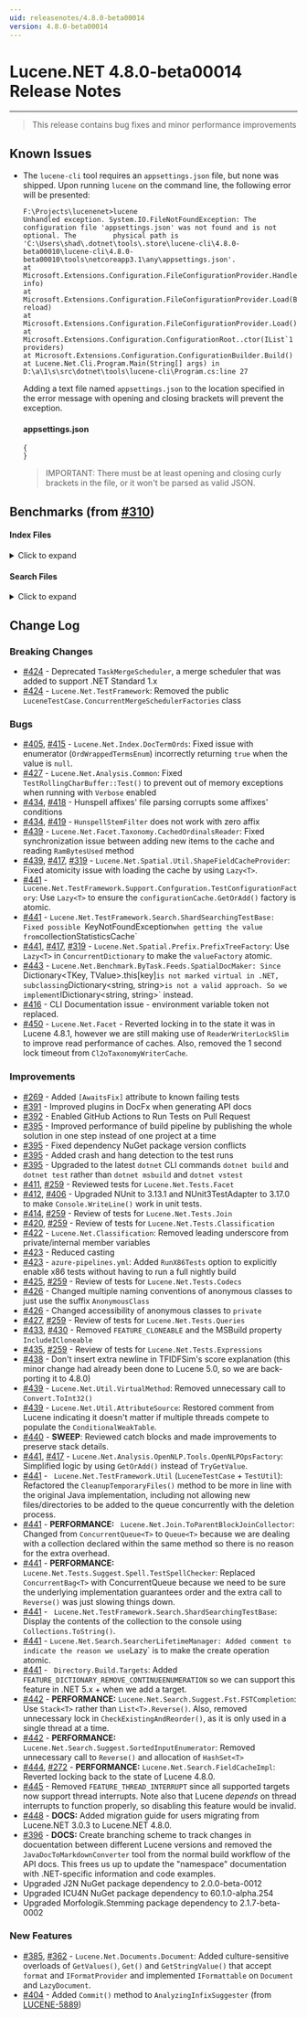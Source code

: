 ```yaml
---
uid: releasenotes/4.8.0-beta00014
version: 4.8.0-beta00014
---
```


# Lucene.NET 4.8.0-beta00014 Release Notes

---

> This release contains bug fixes and minor performance improvements

## Known Issues

* The `lucene-cli` tool requires an `appsettings.json` file, but none was shipped. Upon running `lucene` on the command line, the following error will be presented:

    ```
    F:\Projects\lucenenet>lucene
    Unhandled exception. System.IO.FileNotFoundException: The configuration file 'appsettings.json' was not found and is not optional. The         physical path is 'C:\Users\shad\.dotnet\tools\.store\lucene-cli\4.8.0-beta00010\lucene-cli\4.8.0-beta00010\tools\netcoreapp3.1\any\appsettings.json'.
   at Microsoft.Extensions.Configuration.FileConfigurationProvider.HandleException(ExceptionDispatchInfo info)
   at Microsoft.Extensions.Configuration.FileConfigurationProvider.Load(Boolean reload)
   at Microsoft.Extensions.Configuration.FileConfigurationProvider.Load()
   at Microsoft.Extensions.Configuration.ConfigurationRoot..ctor(IList`1 providers)
   at Microsoft.Extensions.Configuration.ConfigurationBuilder.Build()
   at Lucene.Net.Cli.Program.Main(String[] args) in D:\a\1\s\src\dotnet\tools\lucene-cli\Program.cs:line 27
    ```

    Adding a text file named `appsettings.json` to the location specified in the error message with opening and closing brackets will prevent the exception.

    #### appsettings.json

    ```
    {
    }
    ```

    >    IMPORTANT: There must be at least opening and closing curly brackets in the file, or it won't be parsed as valid JSON.

## Benchmarks (from [#310](https://github.com/apache/lucenenet/pull/310))

#### Index Files

<details>
  <summary>Click to expand</summary>

``` ini

BenchmarkDotNet=v0.12.1, OS=Windows 10.0.19041.867 (2004/?/20H1)
Intel Core i7-8850H CPU 2.60GHz (Coffee Lake), 1 CPU, 12 logical and 6 physical cores
.NET Core SDK=5.0.104
  [Host]          : .NET Core 3.1.13 (CoreCLR 4.700.21.11102, CoreFX 4.700.21.11602), X64 RyuJIT
  4.8.0-beta00005 : .NET Core 3.1.13 (CoreCLR 4.700.21.11102, CoreFX 4.700.21.11602), X64 RyuJIT
  4.8.0-beta00006 : .NET Core 3.1.13 (CoreCLR 4.700.21.11102, CoreFX 4.700.21.11602), X64 RyuJIT
  4.8.0-beta00007 : .NET Core 3.1.13 (CoreCLR 4.700.21.11102, CoreFX 4.700.21.11602), X64 RyuJIT
  4.8.0-beta00008 : .NET Core 3.1.13 (CoreCLR 4.700.21.11102, CoreFX 4.700.21.11602), X64 RyuJIT
  4.8.0-beta00009 : .NET Core 3.1.13 (CoreCLR 4.700.21.11102, CoreFX 4.700.21.11602), X64 RyuJIT
  4.8.0-beta00010 : .NET Core 3.1.13 (CoreCLR 4.700.21.11102, CoreFX 4.700.21.11602), X64 RyuJIT
  4.8.0-beta00011 : .NET Core 3.1.13 (CoreCLR 4.700.21.11102, CoreFX 4.700.21.11602), X64 RyuJIT
  4.8.0-beta00012 : .NET Core 3.1.13 (CoreCLR 4.700.21.11102, CoreFX 4.700.21.11602), X64 RyuJIT
  4.8.0-beta00013 : .NET Core 3.1.13 (CoreCLR 4.700.21.11102, CoreFX 4.700.21.11602), X64 RyuJIT
  4.8.0-beta00014 : .NET Core 3.1.13 (CoreCLR 4.700.21.11102, CoreFX 4.700.21.11602), X64 RyuJIT

InvocationCount=1  IterationCount=15  LaunchCount=2  
UnrollFactor=1  WarmupCount=10  

```
|     Method |             Job |     Mean |     Error |    StdDev |      Gen 0 |     Gen 1 |     Gen 2 | Allocated |
|----------- |---------------- |---------:|----------:|----------:|-----------:|----------:|----------:|----------:|
| IndexFiles | 4.8.0-beta00005 | 905.6 ms | 131.82 ms | 197.30 ms | 43000.0000 | 8000.0000 | 7000.0000 | 220.99 MB |
| IndexFiles | 4.8.0-beta00006 | 707.1 ms |  18.57 ms |  26.04 ms | 44000.0000 | 8000.0000 | 7000.0000 | 220.99 MB |
| IndexFiles | 4.8.0-beta00007 | 712.2 ms |  16.45 ms |  23.06 ms | 44000.0000 | 8000.0000 | 7000.0000 | 221.04 MB |
| IndexFiles | 4.8.0-beta00008 | 785.7 ms |  17.37 ms |  25.46 ms | 44000.0000 | 8000.0000 | 7000.0000 | 221.54 MB |
| IndexFiles | 4.8.0-beta00009 | 824.9 ms |  32.86 ms |  48.17 ms | 44000.0000 | 8000.0000 | 7000.0000 | 221.34 MB |
| IndexFiles | 4.8.0-beta00010 | 789.6 ms |  16.40 ms |  24.04 ms | 44000.0000 | 8000.0000 | 7000.0000 | 221.35 MB |
| IndexFiles | 4.8.0-beta00011 | 805.4 ms |  21.26 ms |  31.82 ms | 44000.0000 | 8000.0000 | 7000.0000 | 221.37 MB |
| IndexFiles | 4.8.0-beta00012 | 827.8 ms |  13.95 ms |  20.89 ms | 56000.0000 | 7000.0000 | 6000.0000 | 287.03 MB |
| IndexFiles | 4.8.0-beta00013 | 793.6 ms |  13.63 ms |  19.55 ms | 44000.0000 | 8000.0000 | 7000.0000 | 220.22 MB |
| IndexFiles | 4.8.0-beta00014 | 812.0 ms |  21.97 ms |  30.79 ms | 44000.0000 | 8000.0000 | 7000.0000 | 220.29 MB |

</details>

#### Search Files

<details>
  <summary>Click to expand</summary>

``` ini

BenchmarkDotNet=v0.12.1, OS=Windows 10.0.19041.867 (2004/?/20H1)
Intel Core i7-8850H CPU 2.60GHz (Coffee Lake), 1 CPU, 12 logical and 6 physical cores
.NET Core SDK=5.0.104
  [Host]          : .NET Core 3.1.13 (CoreCLR 4.700.21.11102, CoreFX 4.700.21.11602), X64 RyuJIT
  4.8.0-beta00005 : .NET Core 3.1.13 (CoreCLR 4.700.21.11102, CoreFX 4.700.21.11602), X64 RyuJIT
  4.8.0-beta00006 : .NET Core 3.1.13 (CoreCLR 4.700.21.11102, CoreFX 4.700.21.11602), X64 RyuJIT
  4.8.0-beta00007 : .NET Core 3.1.13 (CoreCLR 4.700.21.11102, CoreFX 4.700.21.11602), X64 RyuJIT
  4.8.0-beta00008 : .NET Core 3.1.13 (CoreCLR 4.700.21.11102, CoreFX 4.700.21.11602), X64 RyuJIT
  4.8.0-beta00009 : .NET Core 3.1.13 (CoreCLR 4.700.21.11102, CoreFX 4.700.21.11602), X64 RyuJIT
  4.8.0-beta00010 : .NET Core 3.1.13 (CoreCLR 4.700.21.11102, CoreFX 4.700.21.11602), X64 RyuJIT
  4.8.0-beta00011 : .NET Core 3.1.13 (CoreCLR 4.700.21.11102, CoreFX 4.700.21.11602), X64 RyuJIT
  4.8.0-beta00012 : .NET Core 3.1.13 (CoreCLR 4.700.21.11102, CoreFX 4.700.21.11602), X64 RyuJIT
  4.8.0-beta00013 : .NET Core 3.1.13 (CoreCLR 4.700.21.11102, CoreFX 4.700.21.11602), X64 RyuJIT
  4.8.0-beta00014 : .NET Core 3.1.13 (CoreCLR 4.700.21.11102, CoreFX 4.700.21.11602), X64 RyuJIT

IterationCount=15  LaunchCount=2  WarmupCount=10  

```
|      Method |             Job |     Mean |     Error |    StdDev |   Median |      Gen 0 |     Gen 1 | Gen 2 | Allocated |
|------------ |---------------- |---------:|----------:|----------:|---------:|-----------:|----------:|------:|----------:|
| SearchFiles | 4.8.0-beta00005 | 421.1 ms | 111.47 ms | 163.38 ms | 326.3 ms | 18000.0000 | 1000.0000 |     - |  82.11 MB |
| SearchFiles | 4.8.0-beta00006 | 349.8 ms |  24.03 ms |  35.97 ms | 338.9 ms | 18000.0000 | 1000.0000 |     - |  82.11 MB |
| SearchFiles | 4.8.0-beta00007 | 333.6 ms |  17.36 ms |  25.98 ms | 336.8 ms | 18000.0000 | 1000.0000 |     - |   81.9 MB |
| SearchFiles | 4.8.0-beta00008 | 191.7 ms |   7.17 ms |  10.51 ms | 187.9 ms | 17000.0000 | 1000.0000 |     - |  80.13 MB |
| SearchFiles | 4.8.0-beta00009 | 186.6 ms |   8.56 ms |  12.55 ms | 184.0 ms | 17000.0000 | 1000.0000 |     - |  80.13 MB |
| SearchFiles | 4.8.0-beta00010 | 182.2 ms |   6.69 ms |   9.16 ms | 181.6 ms | 17000.0000 | 1000.0000 |     - |  79.85 MB |
| SearchFiles | 4.8.0-beta00011 | 208.9 ms |  17.73 ms |  26.54 ms | 207.9 ms | 17000.0000 | 1000.0000 |     - |  79.85 MB |
| SearchFiles | 4.8.0-beta00012 | 192.3 ms |  10.99 ms |  16.46 ms | 187.8 ms | 18000.0000 | 1000.0000 |     - |  81.11 MB |
| SearchFiles | 4.8.0-beta00013 | 177.4 ms |   7.74 ms |  11.59 ms | 175.1 ms | 14000.0000 | 1000.0000 |     - |  65.78 MB |
| SearchFiles | 4.8.0-beta00014 | 172.7 ms |   5.93 ms |   8.88 ms | 168.9 ms | 14000.0000 | 1000.0000 |     - |  65.78 MB |

</details>

## Change Log

### Breaking Changes
* [#424](https://github.com/apache/lucenenet/pull/424) - Deprecated `TaskMergeScheduler`, a merge scheduler that was added to support .NET Standard 1.x
* [#424](https://github.com/apache/lucenenet/pull/424) - `Lucene.Net.TestFramework`: Removed the public `LuceneTestCase.ConcurrentMergeSchedulerFactories` class

### Bugs
* [#405](https://github.com/apache/lucenenet/pull/405), [#415](https://github.com/apache/lucenenet/pull/415) - `Lucene.Net.Index.DocTermOrds`: Fixed issue with enumerator (`OrdWrappedTermsEnum`) incorrectly returning `true` when the value is `null`.
* [#427](https://github.com/apache/lucenenet/pull/427) - `Lucene.Net.Analysis.Common`: Fixed `TestRollingCharBuffer::Test()` to prevent out of memory exceptions when running with `Verbose` enabled
* [#434](https://github.com/apache/lucenenet/pull/434), [#418](https://github.com/apache/lucenenet/pull/418) - Hunspell affixes' file parsing corrupts some affixes' conditions
* [#434](https://github.com/apache/lucenenet/pull/434), [#419](https://github.com/apache/lucenenet/pull/419) - `HunspellStemFilter` does not work with zero affix
* [#439](https://github.com/apache/lucenenet/pull/439) - `Lucene.Net.Facet.Taxonomy.CachedOrdinalsReader`: Fixed synchronization issue between adding new items to the cache and reading `RamBytesUsed` method
* [#439](https://github.com/apache/lucenenet/pull/439), [#417](https://github.com/apache/lucenenet/pull/417), [#319](https://github.com/apache/lucenenet/pull/319) -  `Lucene.Net.Spatial.Util.ShapeFieldCacheProvider`: Fixed atomicity issue with loading the cache by using `Lazy<T>`.
* [#441](https://github.com/apache/lucenenet/pull/441) - ` Lucene.Net.TestFramework.Support.Confguration.TestConfigurationFactory`: Use `Lazy<T>` to ensure the `configurationCache.GetOrAdd()` factory is atomic.
* [#441](https://github.com/apache/lucenenet/pull/441) - `Lucene.Net.TestFramework.Search.ShardSearchingTestBase: Fixed possible `KeyNotFoundException` when getting the value from `collectionStatisticsCache`
* [#441](https://github.com/apache/lucenenet/pull/441), [#417](https://github.com/apache/lucenenet/pull/417), [#319](https://github.com/apache/lucenenet/pull/319) - `Lucene.Net.Spatial.Prefix.PrefixTreeFactory`: Use `Lazy<T>` in `ConcurrentDictionary` to make the `valueFactory` atomic.
* [#443](https://github.com/apache/lucenenet/pull/443) - `Lucene.Net.Benchmark.ByTask.Feeds.SpatialDocMaker: Since `Dictionary<TKey, TValue>.this[key]` is not marked virtual in .NET, subclassing `Dictionary<string, string>` is not a valid approach. So we implement `IDictionary<string, string>` instead.
* [#416](https://github.com/apache/lucenenet/pull/416) - CLI Documentation issue - environment variable token not replaced.
* [#450](https://github.com/apache/lucenenet/pull/450) - `Lucene.Net.Facet` - Reverted locking in to the state it was in Lucene 4.8.1, however we are still making use of `ReaderWriterLockSlim` to improve read performance of caches. Also, removed the 1 second lock timeout from `Cl2oTaxonomyWriterCache`.

### Improvements
* [#269](https://github.com/apache/lucenenet/pull/269) - Added `[AwaitsFix]` attribute to known failing tests
* [#391](https://github.com/apache/lucenenet/pull/391) - Improved plugins in DocFx when generating API docs
* [#392](https://github.com/apache/lucenenet/pull/392) - Enabled GitHub Actions to Run Tests on Pull Request
* [#395](https://github.com/apache/lucenenet/pull/395) - Improved performance of build pipeline by publishing the whole solution in one step instead of one project at a time
* [#395](https://github.com/apache/lucenenet/pull/395) - Fixed dependency NuGet package version conflicts
* [#395](https://github.com/apache/lucenenet/pull/395) - Added crash and hang detection to the test runs
* [#395](https://github.com/apache/lucenenet/pull/395) - Upgraded to the latest `dotnet` CLI commands `dotnet build` and `dotnet test` rather than `dotnet msbuild` and `dotnet vstest`
* [#411](https://github.com/apache/lucenenet/pull/411), [#259](https://github.com/apache/lucenenet/pull/259) - Reviewed tests for `Lucene.Net.Tests.Facet`
* [#412](https://github.com/apache/lucenenet/pull/412), [#406](https://github.com/apache/lucenenet/pull/406) - Upgraded NUnit to 3.13.1 and NUnit3TestAdapter to 3.17.0 to make `Console.WriteLine()` work in unit tests.
* [#414](https://github.com/apache/lucenenet/pull/414), [#259](https://github.com/apache/lucenenet/pull/259) - Review of tests for `Lucene.Net.Tests.Join`
* [#420](https://github.com/apache/lucenenet/pull/420), [#259](https://github.com/apache/lucenenet/pull/259) - Review of tests for `Lucene.Net.Tests.Classification`
* [#422](https://github.com/apache/lucenenet/pull/422) - `Lucene.Net.Classification`: Removed leading underscore from private/internal member variables
* [#423](https://github.com/apache/lucenenet/pull/423) - Reduced casting
* [#423](https://github.com/apache/lucenenet/pull/423) - `azure-pipelines.yml`: Added `RunX86Tests` option to explicitly enable x86 tests without having to run a full nightly build
* [#425](https://github.com/apache/lucenenet/pull/425), [#259](https://github.com/apache/lucenenet/pull/259) - Review of tests for `Lucene.Net.Tests.Codecs`
* [#426](https://github.com/apache/lucenenet/pull/426) - Changed multiple naming conventions of anonymous classes to just use the suffix `AnonymousClass`
* [#426](https://github.com/apache/lucenenet/pull/426) - Changed accessibility of anonymous classes to `private`
* [#427](https://github.com/apache/lucenenet/pull/427), [#259](https://github.com/apache/lucenenet/pull/259) - Review of tests for `Lucene.Net.Tests.Queries`
* [#433](https://github.com/apache/lucenenet/pull/433), [#430](https://github.com/apache/lucenenet/pull/430) - Removed `FEATURE_CLONEABLE` and the MSBuild property `IncludeICloneable`
* [#435](https://github.com/apache/lucenenet/pull/435), [#259](https://github.com/apache/lucenenet/pull/259) - Review of tests for `Lucene.Net.Tests.Expressions`
* [#438](https://github.com/apache/lucenenet/pull/438) - Don't insert extra newline in TFIDFSim's score explanation (this minor change had already been done to Lucene 5.0, so we are back-porting it to 4.8.0)
* [#439](https://github.com/apache/lucenenet/pull/439) -  `Lucene.Net.Util.VirtualMethod`: Removed unnecessary call to `Convert.ToInt32()`
* [#439](https://github.com/apache/lucenenet/pull/439) - `Lucene.Net.Util.AttributeSource`: Restored comment from Lucene indicating it doesn't matter if multiple threads compete to populate the `ConditionalWeakTable`.
* [#440](https://github.com/apache/lucenenet/pull/440) - **SWEEP**: Reviewed catch blocks and made improvements to preserve stack details.
* [#441](https://github.com/apache/lucenenet/pull/441), [#417](https://github.com/apache/lucenenet/pull/417) -  `Lucene.Net.Analysis.OpenNLP.Tools.OpenNLPOpsFactory`: Simplified logic by using `GetOrAdd()` instead of `TryGetValue`.
* [#441](https://github.com/apache/lucenenet/pull/441) - ` Lucene.Net.TestFramework.Util` (`LuceneTestCase` + `TestUtil`): Refactored the `CleanupTemporaryFiles()` method to be more in line with the original Java implementation, including not allowing new files/directories to be added to the queue concurrently with the deletion process.
* [#441](https://github.com/apache/lucenenet/pull/441) - **PERFORMANCE:** ` Lucene.Net.Join.ToParentBlockJoinCollector`: Changed from `ConcurrentQueue<T>` to `Queue<T>` because we are dealing with a collection declared within the same method so there is no reason for the extra overhead.
* [#441](https://github.com/apache/lucenenet/pull/441) - **PERFORMANCE:** ` Lucene.Net.Tests.Suggest.Spell.TestSpellChecker`: Replaced `ConcurrentBag<T>` with ConcurrentQueue<T> because we need to be sure the underlying implementation guarantees order and the extra call to `Reverse()` was just slowing things down.
* [#441](https://github.com/apache/lucenenet/pull/441) - ` Lucene.Net.TestFramework.Search.ShardSearchingTestBase`: Display the contents of the collection to the console using `Collections.ToString()`.
* [#441](https://github.com/apache/lucenenet/pull/441) - ` Lucene.Net.Search.SearcherLifetimeManager: Added comment to indicate the reason we use `Lazy<T>` is to make the create operation atomic.
* [#441](https://github.com/apache/lucenenet/pull/441) - ` Directory.Build.Targets`: Added `FEATURE_DICTIONARY_REMOVE_CONTINUEENUMERATION` so we can support this feature in .NET 5.x + when we add a target.
* [#442](https://github.com/apache/lucenenet/pull/442) - **PERFORMANCE:** `Lucene.Net.Search.Suggest.Fst.FSTCompletion`: Use `Stack<T>` rather than `List<T>.Reverse()`. Also, removed unnecessary lock in `CheckExistingAndReorder()`, as it is only used in a single thread at a time.
* [#442](https://github.com/apache/lucenenet/pull/442) - **PERFORMANCE:** `Lucene.Net.Search.Suggest.SortedInputEnumerator`: Removed unnecessary call to `Reverse()` and allocation of `HashSet<T>`
* [#444](https://github.com/apache/lucenenet/pull/444), [#272](https://github.com/apache/lucenenet/pull/272) - **PERFORMANCE:** `Lucene.Net.Search.FieldCacheImpl`: Reverted locking back to the state of Lucene 4.8.0.
* [#445](https://github.com/apache/lucenenet/pull/445) - Removed `FEATURE_THREAD_INTERRUPT` since all supported targets now support thread interrupts. Note also that Lucene *depends* on thread interrupts to function properly, so disabling this feature would be invalid.
* [#448](https://github.com/apache/lucenenet/pull/448) - **DOCS:** Added migration guide for users migrating from Lucene.NET 3.0.3 to Lucene.NET 4.8.0.
* [#396](https://github.com/apache/lucenenet/pull/396) - **DOCS:** Create branching scheme to track changes in docuentation between different Lucene versions and removed the `JavaDocToMarkdownConverter` tool from the normal build workflow of the API docs. This frees us up to update the "namespace" documentation with .NET-specific information and code examples.
* Upgraded J2N NuGet package dependency to 2.0.0-beta-0012
* Upgraded ICU4N NuGet package dependency to 60.1.0-alpha.254
* Upgraded Morfologik.Stemming package dependency to 2.1.7-beta-0002

### New Features
* [#385](https://github.com/apache/lucenenet/pull/385), [#362](https://github.com/apache/lucenenet/pull/362) - `Lucene.Net.Documents.Document`: Added culture-sensitive overloads of `GetValues()`, `Get()` and `GetStringValue()` that accept  `format` and `IFormatProvider` and implemented `IFormattable` on `Document` and `LazyDocument`.
* [#404](https://github.com/apache/lucenenet/pull/404) - Added `Commit()` method to `AnalyzingInfixSuggester` (from [LUCENE-5889](https://issues.apache.org/jira/browse/LUCENE-5889))
